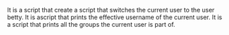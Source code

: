 It is a script that create a script that switches the current user to the user betty.
It is ascript that prints the effective username of the current user.
It is a script that prints all the groups the current user is part of.
